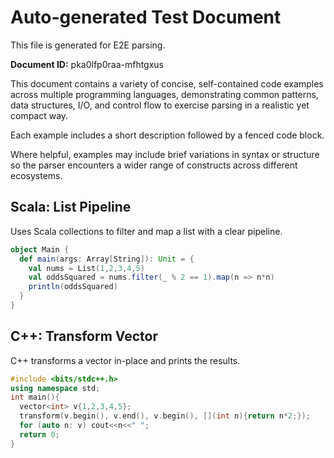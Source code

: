 # Auto-generated Test Document

This file is generated for E2E parsing.

**Document ID:** pka0lfp0raa-mfhtgxus

This document contains a variety of concise, self-contained code examples across multiple programming languages, demonstrating common patterns, data structures, I/O, and control flow to exercise parsing in a realistic yet compact way.

Each example includes a short description followed by a fenced code block.

Where helpful, examples may include brief variations in syntax or structure so the parser encounters a wider range of constructs across different ecosystems.

## Scala: List Pipeline

Uses Scala collections to filter and map a list with a clear pipeline.

```scala
object Main {
  def main(args: Array[String]): Unit = {
    val nums = List(1,2,3,4,5)
    val oddsSquared = nums.filter(_ % 2 == 1).map(n => n*n)
    println(oddsSquared)
  }
}
```


## C++: Transform Vector

C++ transforms a vector in-place and prints the results.

```cpp
#include <bits/stdc++.h>
using namespace std;
int main(){
  vector<int> v{1,2,3,4,5};
  transform(v.begin(), v.end(), v.begin(), [](int n){return n*2;});
  for (auto n: v) cout<<n<<" ";
  return 0;
}
```



